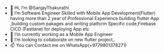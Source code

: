 - 👋 Hi, I’m @SanjayThakurathi
- 👀 I’m  Software Engineer Skilled with Mobile App Development(Flutter) having more than 2 year of Professional Experience building flutter App ,building custom pakages and writing platform Specific code,Firebase CICD (Fastlane) for deploying App etc
- 🌱 I’m currently working as a Mobile App Engineer
- 💞️ I’m looking to collaborate on new flutter project,. 
- 📫 You can Contact me on WhatsApp(+9779801378271)

 
